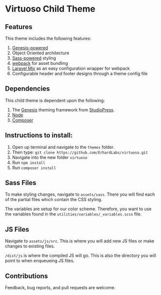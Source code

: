 # Virtuoso Child Theme

## Features 

This theme includes the following features:

1. [Genesis-powered](http://www.studiopress.com/features/)
2. Object Oriented architecture
3. [Sass-powered](https://github.com/KnowTheCode/KTC-Child-Theme/tree/master/assets/sass) styling
4. [webpack](https://webpack.js.org/) for asset bundling
5. [Laravel Mix](https://github.com/JeffreyWay/laravel-mix) as an easy configuration wrapper for webpack
5. Configurable header and footer designs through a theme config file


## Dependencies

This child theme is dependent upon the following:

1. The [Genesis](http://www.studiopress.com/features/) theming framework from [StudioPress](http://www.studiopress.com).
2. [Node](https://nodejs.org/en/)
3. [Composer](https://getcomposer.org/) 

## Instructions to install:

1. Open up terminal and navigate to the `themes` folder.
2. Then type: `git clone https://github.com/ErhardLabs/virtuoso.git`
3. Navigate into the new folder `virtuoso`
4. Run `npm install`
5. Run `composer install`

## Sass Files

To make styling changes, navigate to `assets/sass`.  There you will find each of the partial files which contain the CSS styling.

The variables are setup for our color scheme.  Therefore, you want to use the variables found in the `utilities/variables/_variables.scss` file.

## JS Files

Navigate to `assets/js/src`.  This is where you will add new JS files or make changes to existing files.

`/dist/js` is where the compiled JS will go. This is also the directory you will point to when enqueueing JS files.

## Contributions

Feedback, bug reports, and pull requests are welcome.
